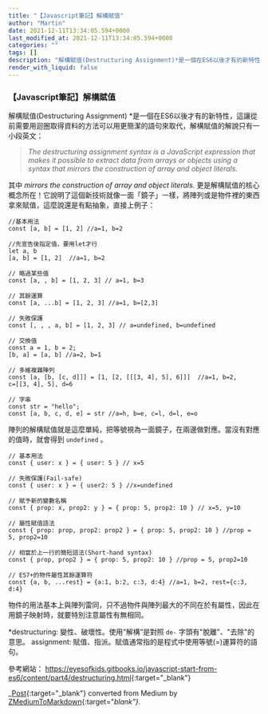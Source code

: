 ```yaml
---
title: "【Javascript筆記】解構賦值"
author: "Martin"
date: 2021-12-11T13:34:05.594+0000
last_modified_at: 2021-12-11T13:34:05.594+0000
categories: ""
tags: []
description: "解構賦值(Destructuring Assignment)*是一個在ES6以後才有的新特性，這讓從前需要用迴圈取得資料的方法可以用更簡潔的語句來取代，解構賦值的解說只有一小段英文："
render_with_liquid: false
---
```


### 【Javascript筆記】解構賦值

解構賦值\(Destructuring Assignment\) \*是一個在ES6以後才有的新特性，這讓從前需要用迴圈取得資料的方法可以用更簡潔的語句來取代，解構賦值的解說只有一小段英文：


> _The destructuring assignment syntax is a JavaScript expression that makes it possible to extract data from arrays or objects using a syntax that mirrors the construction of array and object literals\._ 





其中 _mirrors the construction of array and object literals\._ 更是解構賦值的核心概念所在！它說明了這個新技術就像一面「鏡子」一樣，將陣列或是物件裡的東西拿來賦值，這麼說還是有點抽象，直接上例子：
```
//基本用法
const [a, b] = [1, 2] //a=1, b=2

//先宣告後指定值，要用let才行
let a, b
[a, b] = [1, 2]  //a=1, b=2

// 略過某些值
const [a, , b] = [1, 2, 3] // a=1, b=3

// 其餘運算
const [a, ...b] = [1, 2, 3] //a=1, b=[2,3]

// 失敗保護
const [, , , a, b] = [1, 2, 3] // a=undefined, b=undefined

// 交換值
const a = 1, b = 2;
[b, a] = [a, b] //a=2, b=1

// 多維複雜陣列
const [a, [b, [c, d]]] = [1, [2, [[[3, 4], 5], 6]]]  //a=1, b=2, 
c=[[3, 4], 5], d=6

// 字串
const str = "hello";
const [a, b, c, d, e] = str //a=h, b=e, c=l, d=l, e=o
```

陣列的解構賦值就是這麼單純，把等號視為一面鏡子，在兩邊做對應。當沒有對應的值時，就會得到 `undefined` 。
```
// 基本用法
const { user: x } = { user: 5 } // x=5

// 失敗保護(Fail-safe)
const { user: x } = { user2: 5 } //x=undefined

// 賦予新的變數名稱
const { prop: x, prop2: y } = { prop: 5, prop2: 10 } // x=5, y=10

// 屬性賦值語法
const { prop: prop, prop2: prop2 } = { prop: 5, prop2: 10 } //prop = 5, prop2=10

// 相當於上一行的簡短語法(Short-hand syntax)
const { prop, prop2 } = { prop: 5, prop2: 10 } //prop = 5, prop2=10

// ES7+的物件屬性其餘運算符
const {a, b, ...rest} = {a:1, b:2, c:3, d:4} //a=1, b=2, rest={c:3, d:4}
```

物件的用法基本上與陣列雷同，只不過物件與陣列最大的不同在於有屬性，因此在用鏡子映射時，就要特別注意屬性有無相同。

\*destructuring: 變性、破壞性。使用”解構”是對照 `de-` 字頭有"脫離"、"去除"的意思。
assignment: 賦值、指派。賦值通常指的是程式中使用等號\(=\)運算符的語句。

參考網站： [https://eyesofkids\.gitbooks\.io/javascript\-start\-from\-es6/content/part4/destructuring\.html](https://eyesofkids.gitbooks.io/javascript-start-from-es6/content/part4/destructuring.html){:target="_blank"}



_[Post](https://medium.com/@martin87713/javascript%E7%AD%86%E8%A8%98-%E8%A7%A3%E6%A7%8B%E8%B3%A6%E5%80%BC-8a79da112abd){:target="_blank"} converted from Medium by [ZMediumToMarkdown](https://github.com/ZhgChgLi/ZMediumToMarkdown){:target="_blank"}._
